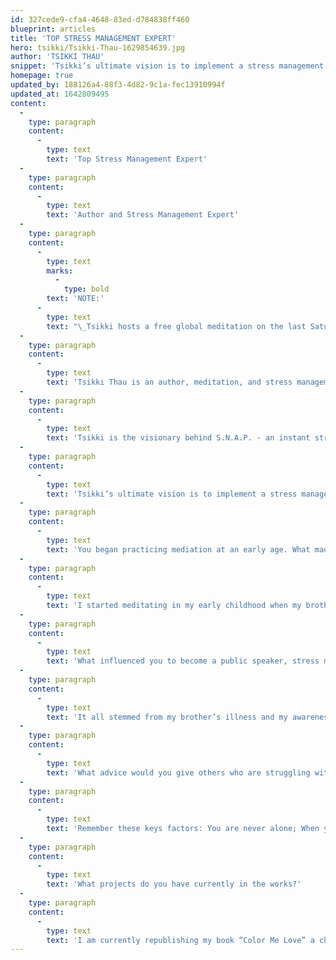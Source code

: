 ```yaml
---
id: 327cede9-cfa4-4648-83ed-d784838ff460
blueprint: articles
title: 'TOP STRESS MANAGEMENT EXPERT'
hero: tsikki/Tsikki-Thau-1629854639.jpg
author: 'TSIKKI THAU'
snippet: 'Tsikki’s ultimate vision is to implement a stress management and meditation curricu­lum in education systems and corporations worldwide to eliminate stress and anxiety and promote positive ways of thinking. Tsikki hosts a free global meditation on the last Saturday of every month to bring everyone from around the world together to unite, de-stress and stay connected. **More info is available at TsikkiThau.com or by emailing PRTsikkiThau@gmail.com'
homepage: true
updated_by: 188126a4-88f3-4d82-9c1a-fec13910994f
updated_at: 1642809495
content:
  -
    type: paragraph
    content:
      -
        type: text
        text: 'Top Stress Management Expert'
  -
    type: paragraph
    content:
      -
        type: text
        text: 'Author and Stress Management Expert'
  -
    type: paragraph
    content:
      -
        type: text
        marks:
          -
            type: bold
        text: 'NOTE:'
      -
        type: text
        text: "\_Tsikki hosts a free global meditation on the last Saturday of every month to bring everyone from around the world together to unite, de-stress and stay connected. **More info is available at TsikkiThau.com or by emailing PRTsikkiThau@gmail.com"
  -
    type: paragraph
    content:
      -
        type: text
        text: 'Tsikki Thau is an author, meditation, and stress management expert with over 30 years of experience worldwide.  A featured expert on Fox 5 “The More Show,” Channel 13, Channel 3, Live to Give TV, Edutainment TV, “The Ed Bernstein Show,” “Spotlight on Vegas Business,” MyVegas Magazine, and Real Vegas Magazine.  Tsikki is considered a fore­most authority in mind-over-body techniques, merging science with tools and breath techniques to overcome any obstacle.'
  -
    type: paragraph
    content:
      -
        type: text
        text: 'Tsikki is the visionary behind S.N.A.P. - an instant stress relief method, The Will Power Seminar, and Vibe-Up, all scientifically based, proven technologies designed to reprogram the mind to a achieve a positive state of being.  Her mentorship and guidance has transformed the lives of clients of all ages, worldwide.   She is the author of “Color Me Love,” a project designed to alleviate anxiety in children and promote communication through color.   '
  -
    type: paragraph
    content:
      -
        type: text
        text: 'Tsikki’s ultimate vision is to implement a stress management and meditation curricu­lum in education systems and corporations worldwide to eliminate stress and anxiety and promote positive ways of thinking.  In acknowledgment of her community service, she has received several awards, including: The Beauty in, Beau­ty Out Award for Outstanding Holistic and Emotional Support, the Give-Back Award (News Channel 13), Heroes’ of Today Making a Difference through the Pandemic (Live to Give TV), Children’s Stress Management Expert (Edutainment TV), The Best of Las Vegas Holistic Excellence Award, and the Las Vegas Small Business Excel­lence Award (2016, 2018, and 2019).'
  -
    type: paragraph
    content:
      -
        type: text
        text: 'You began practicing mediation at an early age. What made you decide to start meditating? '
  -
    type: paragraph
    content:
      -
        type: text
        text: 'I started meditating in my early childhood when my brother was termi­nally ill.  Through meditation, I began developing tools and techniques to help cope with the stress, anxiety, and fear of his illness.  I was too young to handle the stress and fear that surrounded my daily life and consumed both my family, and myself.  Developing these tools and breath techniques was my true escape. '
  -
    type: paragraph
    content:
      -
        type: text
        text: 'What influenced you to become a pub­lic speaker, stress management expert and author? '
  -
    type: paragraph
    content:
      -
        type: text
        text: 'It all stemmed from my brother’s illness and my awareness of suffering and anxiety that affects the entire world.  I knew I had to create a way to handle these struggles, not only for myself and my family, but for those in need globally.  Stress is known to be the #1 cause of disease in our world to­day.  That’s why I am so passionate about helping others to alleviate stress.  As I always say, “Short breath, short life.  Long breath, long life.”'
  -
    type: paragraph
    content:
      -
        type: text
        text: 'What advice would you give others who are struggling with stress, anxiety, and trauma? '
  -
    type: paragraph
    content:
      -
        type: text
        text: 'Remember these keys factors: You are never alone; When you need help, don’t be afraid to reach out to friends, family, or a specialized professional; Remind yourself it can always be worse; Instead of asking yourself, “Why me?,” remember that it’s not your fault; De­velop proper breathing techniques. (For example, inhale through your nose to the count of eight, hold your breath to the count of eight, and exhale through your mouth.  Repeat three times or more for best results to alleviate stress.)'
  -
    type: paragraph
    content:
      -
        type: text
        text: 'What projects do you have currently in the works?'
  -
    type: paragraph
    content:
      -
        type: text
        text: 'I am currently republishing my book “Color Me Love” a children’s guide to healing through colors and their meanings, as well as publishing my book “Energy to Success.” Additionally, I am teaching a Willpower Manifestation seminar for adults as well as a Vibe Up curriculum which is a stress management program for children and teens currently being implemented in charter schools. '
---
```

